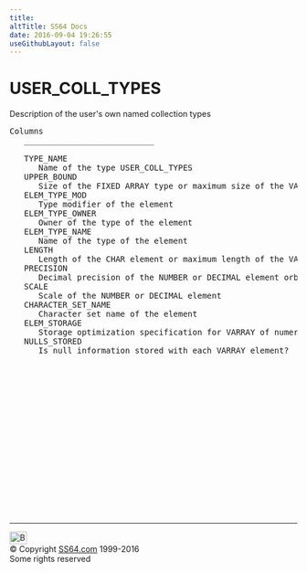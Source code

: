 ```yaml
---
title:
altTitle: SS64 Docs
date: 2016-09-04 19:26:55
useGithubLayout: false
---
```

<!-- #BeginLibraryItem "/Library/head_orad.lbi" --><!-- #EndLibraryItem --><h1>USER_COLL_TYPES </h1><p> Description of the user's own named collection types </p> 
 
<pre>Columns
   ___________________________
 
   TYPE_NAME
      Name of the type USER_COLL_TYPES
   UPPER_BOUND
      Size of the FIXED ARRAY type or maximum size of the VARYING ARRAY type
   ELEM_TYPE_MOD
      Type modifier of the element
   ELEM_TYPE_OWNER
      Owner of the type of the element
   ELEM_TYPE_NAME
      Name of the type of the element
   LENGTH
      Length of the CHAR element or maximum length of the VARCHARor VARCHAR2 element
   PRECISION
      Decimal precision of the NUMBER or DECIMAL element orbinary precision of the FLOAT element
   SCALE
      Scale of the NUMBER or DECIMAL element
   CHARACTER_SET_NAME
      Character set name of the element
   ELEM_STORAGE
      Storage optimization specification for VARRAY of numeric elements
   NULLS_STORED
      Is null information stored with each VARRAY element?

</pre><!-- #BeginLibraryItem "/Library/foot_orad.lbi" --><p>
<!-- oracle-footer -->
<ins class="adsbygoogle" style="display:inline-block;width:300px;height:250px" data-ad-client="ca-pub-6140977852749469" data-ad-slot="4275490898"></ins>
<script>
(adsbygoogle = window.adsbygoogle || []).push({});
</script></p>
<hr>
<div id="bl" class="footer"><a href="USER_COLL_TYPES.html#"><img src="../images/top.png" width="30" height="22" alt="Back to the Top"></a></div>
<div id="br" class="footer, tagline">© Copyright <a href="http://ss64.com/">SS64.com</a> 1999-2016<br>
Some rights reserved</div>
<!-- #EndLibraryItem -->

